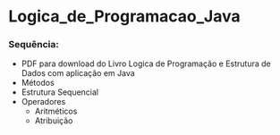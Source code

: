 # Logica_de_Programacao_Java
### Sequência:

- PDF para download do Livro Logica de Programação e Estrutura de Dados com aplicação em Java
- Métodos
- Estrutura Sequencial
- Operadores
    - Aritméticos
    - Atribuição

